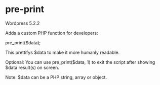 # pre-print

Wordpress 5.2.2 

Adds a custom PHP function for developers:

pre_print($data); 

This prettifys $data to make it more humanly readable. 

Optional: You can use pre_print($data, 1) to exit the script after showing $data result(s) on screen. 

Note: $data can be a PHP string, array or object.
